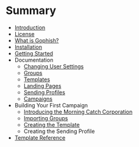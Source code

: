 # Summary

* [Introduction](README.md)
* [License](license.md)
* [What is Gophish?](what_is_gophish.md)
* [Installation](installation.md)
* [Getting Started](getting_started.md)
* Documentation
   * [Changing User Settings](documentation/changing_user_settings.md)
   * [Groups](documentation/groups.md)
   * [Templates](documentation/templates.md)
   * [Landing Pages](documentation/landing_pages.md)
   * [Sending Profiles](documentation/sending_profiles.md)
   * [Campaigns](documentation/campaigns.md)
* Building Your First Campaign
   * [Introducing the Morning Catch Corporation](campaign/introducing_the_morning_catch_corporation.md)
   * [Importing Groups](campaign/importing_groups.md)
   * [Creating the Template](campaign/creating_the_template.md)
   * Creating the Sending Profile
* [Template Reference](template_reference.md)

